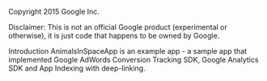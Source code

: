 Copyright 2015 Google Inc.

Disclaimer: This is not an official Google product (experimental or otherwise), it is just code that happens to be owned by Google.

Introduction
AnimalsInSpaceApp is an example app - a sample app that implemented Google AdWords Conversion Tracking SDK, Google Analytics SDK and App Indexing with deep-linking.

